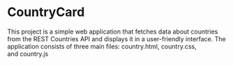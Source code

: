 # CountryCard
This project is a simple web application that fetches data about countries from the REST Countries API and displays it in a user-friendly interface. The application consists of three main files: country.html, country.css, and country.js
